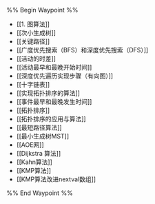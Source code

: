 %% Begin Waypoint %%
- [[1. 图算法]]
- [[次小生成树]]
- [[关键路径]]
- [[广度优先搜索（BFS）和深度优先搜索（DFS）]]
- [[活动的时差]]
- [[活动最早和最晚开始时间]]
- [[深度优先遍历实现步骤（有向图）]]
- [[十字链表]]
- [[实现拓扑排序的算法]]
- [[事件最早和最晚发生时间]]
- [[拓扑排序]]
- [[拓扑排序的应用与算法]]
- [[最短路径算法]]
- [[最小生成树MST]]
- [[AOE网]]
- [[Dijkstra 算法]]
- [[Kahn算法]]
- [[KMP算法]]
- [[KMP算法改进nextval数组]]

%% End Waypoint %%